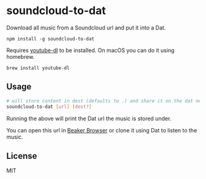 # soundcloud-to-dat

Download all music from a Soundcloud url and put it into a Dat.

```
npm install -g soundcloud-to-dat
```

Requires [youtube-dl](https://rg3.github.io/youtube-dl/) to be installed. On macOS you can do it using homebrew.

```
brew install youtube-dl
```

## Usage

``` sh
# will store content in dest (defaults to .) and share it on the dat network
soundcloud-to-dat [url] [dest?]
```

Running the above will print the Dat url the music is stored under.

You can open this url in [Beaker Browser](https://beakerbrowser.com) or clone it using Dat to listen to the music.

## License

MIT
